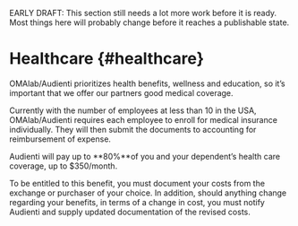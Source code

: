 EARLY DRAFT: This section still needs a lot more work before it is ready. Most things here will probably change before it reaches a publishable state.

# Healthcare {#healthcare}

OMAlab/Audienti prioritizes health benefits, wellness and education, so it’s important that we offer our partners good medical coverage.

Currently with the number of employees at less than 10 in the USA, OMAlab/Audienti requires each employee to enroll for medical insurance individually. They will then submit the documents to accounting for reimbursement of expense.

Audienti will pay up to **80%**of you and your dependent’s health care coverage, up to $350/month.

To be entitled to this benefit, you must document your costs from the exchange or purchaser of your choice. In addition, should anything change regarding your benefits, in terms of a change in cost, you must notify Audienti and supply updated documentation of the revised costs.

